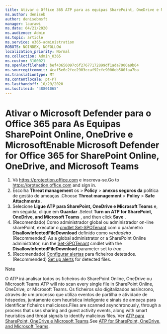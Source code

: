 ```yaml
---
title: Ativar o Office 365 ATP para as equipas SharePoint, OneDrive e Microsoft
ms.author: deniseb
author: denisebmsft
manager: laurawi
ms.date: 04/21/2020
ms.audience: Admin
ms.topic: article
ms.service: o365-administration
ROBOTS: NOINDEX, NOFOLLOW
localization_priority: Normal
ms.collection: Admin_O365
ms.custom: 3100021
ms.openlocfilehash: bef43656097c6f27677172899df1ada7900a9b64
ms.sourcegitcommit: 4caf5e6c2fee2903ccaf92cfc9006eb580faa7ba
ms.translationtype: MT
ms.contentlocale: pt-PT
ms.lasthandoff: 10/29/2020
ms.locfileid: "48801065"
---
```

# <a name="enable-microsoft-defender-for-office-365-for-sharepoint-online-onedrive-and-microsoft-teams"></a><span data-ttu-id="1aa9c-102">Ativar o Microsoft Defender para o Office 365 para As Equipas SharePoint Online, OneDrive e Microsoft</span><span class="sxs-lookup"><span data-stu-id="1aa9c-102">Enable Microsoft Defender for Office 365 for SharePoint Online, OneDrive, and Microsoft Teams</span></span>

1. <span data-ttu-id="1aa9c-103">Vá https://protection.office.com e inscreva-se.</span><span class="sxs-lookup"><span data-stu-id="1aa9c-103">Go to https://protection.office.com and sign in.</span></span>
2. <span data-ttu-id="1aa9c-104">Escolha **Threat management** os  >  **Policy**  >  **anexos seguros da** política de gestão de ameaças .</span><span class="sxs-lookup"><span data-stu-id="1aa9c-104">Choose **Threat management** > **Policy** > **Safe Attachments** .</span></span>
3. <span data-ttu-id="1aa9c-105">Selecione **Ligue ATP para SharePoint, OneDrive e Microsoft Teams** e, em seguida, clique em **Guardar** .</span><span class="sxs-lookup"><span data-stu-id="1aa9c-105">Select **Turn on ATP for SharePoint, OneDrive, and Microsoft Teams** , and then click **Save** .</span></span>
4. <span data-ttu-id="1aa9c-106">(Recomendado) Como administrador global ou administrador on-line sharePoint, executar o [cmdlet Set-SPOTenant](https://docs.microsoft.com/powershell/module/sharepoint-online/Set-SPOTenant?view=sharepoint-ps) com o parâmetro **DisallowInfectedFileDownload** definido como *verdadeiro* .</span><span class="sxs-lookup"><span data-stu-id="1aa9c-106">(Recommended) As a global administrator or a SharePoint Online administrator, run the [Set-SPOTenant](https://docs.microsoft.com/powershell/module/sharepoint-online/Set-SPOTenant?view=sharepoint-ps) cmdlet with the **DisallowInfectedFileDownload** parameter set to *true* .</span></span>
5. <span data-ttu-id="1aa9c-107">(Recomendado) [Configurar alertas](https://docs.microsoft.com/microsoft-365/security/office-365-security/turn-on-atp-for-spo-odb-and-teams#set-up-alerts-for-detected-files) para ficheiros detetados.</span><span class="sxs-lookup"><span data-stu-id="1aa9c-107">(Recommended) [Set up alerts](https://docs.microsoft.com/microsoft-365/security/office-365-security/turn-on-atp-for-spo-odb-and-teams#set-up-alerts-for-detected-files) for detected files.</span></span>

> [!NOTE]
> <span data-ttu-id="1aa9c-108">O ATP irá analisar todos os ficheiros do SharePoint Online, OneDrive ou Microsoft Teams.</span><span class="sxs-lookup"><span data-stu-id="1aa9c-108">ATP will nto scan every single file in SharePoint Online, OneDrive, or Microsoft Teams.</span></span> <span data-ttu-id="1aa9c-109">Os ficheiros são digitalizados assíncrono, através de um processo que utiliza eventos de partilha e atividade de hóspedes, juntamente com heurística inteligente e sinais de ameaça para identificar ficheiros maliciosos.</span><span class="sxs-lookup"><span data-stu-id="1aa9c-109">Files are scanned asynchronously, through a process that uses sharing and guest activity events, along with smart heuristics and threat signals to identify malicious files.</span></span> <span data-ttu-id="1aa9c-110">Ver [ATP para SharePoint, OneDrive e Microsoft Teams](https://docs.microsoft.com/microsoft-365/security/office-365-security/atp-for-spo-odb-and-teams).</span><span class="sxs-lookup"><span data-stu-id="1aa9c-110">See [ATP for SharePoint, OneDrive, and Microsoft Teams](https://docs.microsoft.com/microsoft-365/security/office-365-security/atp-for-spo-odb-and-teams).</span></span>